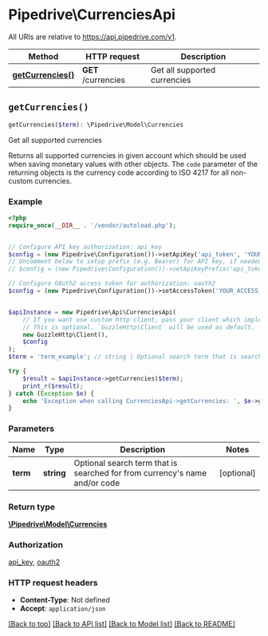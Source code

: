 # Pipedrive\CurrenciesApi

All URIs are relative to https://api.pipedrive.com/v1.

Method | HTTP request | Description
------------- | ------------- | -------------
[**getCurrencies()**](CurrenciesApi.md#getCurrencies) | **GET** /currencies | Get all supported currencies


## `getCurrencies()`

```php
getCurrencies($term): \Pipedrive\Model\Currencies
```

Get all supported currencies

Returns all supported currencies in given account which should be used when saving monetary values with other objects. The `code` parameter of the returning objects is the currency code according to ISO 4217 for all non-custom currencies.

### Example

```php
<?php
require_once(__DIR__ . '/vendor/autoload.php');


// Configure API key authorization: api_key
$config = (new Pipedrive\Configuration())->setApiKey('api_token', 'YOUR_API_KEY');
// Uncomment below to setup prefix (e.g. Bearer) for API key, if needed
// $config = (new Pipedrive\Configuration())->setApiKeyPrefix('api_token', 'Bearer');

// Configure OAuth2 access token for authorization: oauth2
$config = (new Pipedrive\Configuration())->setAccessToken('YOUR_ACCESS_TOKEN');


$apiInstance = new Pipedrive\Api\CurrenciesApi(
    // If you want use custom http client, pass your client which implements `GuzzleHttp\ClientInterface`.
    // This is optional, `GuzzleHttp\Client` will be used as default.
    new GuzzleHttp\Client(),
    $config
);
$term = 'term_example'; // string | Optional search term that is searched for from currency's name and/or code

try {
    $result = $apiInstance->getCurrencies($term);
    print_r($result);
} catch (Exception $e) {
    echo 'Exception when calling CurrenciesApi->getCurrencies: ', $e->getMessage(), PHP_EOL;
}
```

### Parameters

Name | Type | Description  | Notes
------------- | ------------- | ------------- | -------------
 **term** | **string**| Optional search term that is searched for from currency&#39;s name and/or code | [optional]

### Return type

[**\Pipedrive\Model\Currencies**](../Model/Currencies.md)

### Authorization

[api_key](../../README.md#api_key), [oauth2](../../README.md#oauth2)

### HTTP request headers

- **Content-Type**: Not defined
- **Accept**: `application/json`

[[Back to top]](#) [[Back to API list]](../../README.md#endpoints)
[[Back to Model list]](../../README.md#models)
[[Back to README]](../../README.md)
